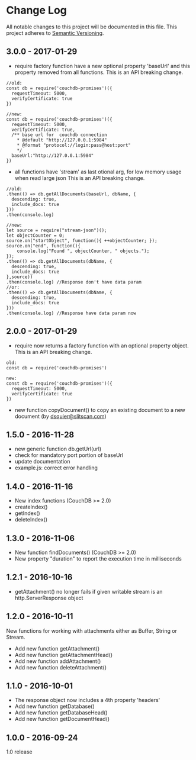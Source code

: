 # Change Log
All notable changes to this project will be documented in this file.
This project adheres to [Semantic Versioning](http://semver.org/).
## 3.0.0 - 2017-01-29
- require factory function have a new optional property 'baseUrl' and this property removed from all functions.
This is an API breaking change.

```
//old:
const db = require('couchdb-promises')({
  requestTimeout: 5000,
  verifyCertificate: true
})

//new:
const db = require('couchdb-promises')({
  requestTimeout: 5000,
  verifyCertificate: true,
  /** base url for  couchdb connection
    * @default "http://127.0.0.1:5984"
    * @format "protocol://login:pass@host:port"
    */
  baseUrl:"http://127.0.0.1:5984"
})
```

- all functions have 'stream' as last otional arg, for low memory usage when read large json
This is an API breaking change.

```
//old:
.then(() => db.getAllDocuments(baseUrl, dbName, {
  descending: true,
  include_docs: true
}))
.then(console.log)

//new:
let source = require("stream-json")();
let objectCounter = 0;
source.on("startObject", function(){ ++objectCounter; });
source.on("end", function(){
    console.log("Found ", objectCounter, " objects.");
});
.then(() => db.getAllDocuments(dbName, {
  descending: true,
  include_docs: true
},source))
.then(console.log) //Response don't have data param
//or:
.then(() => db.getAllDocuments(dbName, {
  descending: true,
  include_docs: true
}))
.then(console.log) //Response have data param now
```

## 2.0.0 - 2017-01-29
- require now returns a factory function with an optional property object.
This is an API breaking change.

```
old:
const db = require('couchdb-promises')

new:
const db = require('couchdb-promises')({
  requestTimeout: 5000,
  verifyCertificate: true
})
```

- new function copyDocument() to copy an existing document to a new document
(by <dsquier@slitscan.com>)

## 1.5.0 - 2016-11-28
- new generic function db.getUrl(url)
- check for mandatory port portion of baseUrl
- update documentation
- example.js: correct error handling

## 1.4.0 - 2016-11-16
- New index functions (CouchDB >= 2.0)
- createIndex()
- getIndex()
- deleteIndex()

## 1.3.0 - 2016-11-06
- New function findDocuments() (CouchDB >= 2.0)
- New property "duration" to report the execution time in milliseconds

## 1.2.1 - 2016-10-16
- getAttachment() no longer fails if given writable stream is an http.ServerResponse object

## 1.2.0 - 2016-10-11
New functions for working with attachments either as Buffer, String 
or Stream.
- Add new function getAttachment()
- Add new function getAttachmentHead()
- Add new function addAttachment()
- Add new function deleteAttachment()

## 1.1.0 - 2016-10-01
- The response object now includes a 4th property 'headers'
- Add new function getDatabase()
- Add new function getDatabaseHead()
- Add new function getDocumentHead()

## 1.0.0 - 2016-09-24
1.0 release
